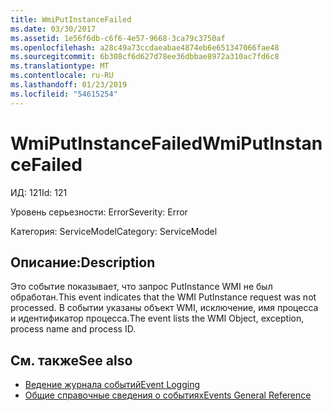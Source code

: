 ```yaml
---
title: WmiPutInstanceFailed
ms.date: 03/30/2017
ms.assetid: 1e56f6db-c6f6-4e57-9668-3ca79c3750af
ms.openlocfilehash: a28c49a73ccdaeabae4874eb6e651347066fae48
ms.sourcegitcommit: 6b308cf6d627d78ee36dbbae8972a310ac7fd6c8
ms.translationtype: MT
ms.contentlocale: ru-RU
ms.lasthandoff: 01/23/2019
ms.locfileid: "54615254"
---
```

# <a name="wmiputinstancefailed"></a><span data-ttu-id="79c66-102">WmiPutInstanceFailed</span><span class="sxs-lookup"><span data-stu-id="79c66-102">WmiPutInstanceFailed</span></span>
<span data-ttu-id="79c66-103">ИД: 121</span><span class="sxs-lookup"><span data-stu-id="79c66-103">Id: 121</span></span>  
  
 <span data-ttu-id="79c66-104">Уровень серьезности: Error</span><span class="sxs-lookup"><span data-stu-id="79c66-104">Severity: Error</span></span>  
  
 <span data-ttu-id="79c66-105">Категория: ServiceModel</span><span class="sxs-lookup"><span data-stu-id="79c66-105">Category: ServiceModel</span></span>  
  
## <a name="description"></a><span data-ttu-id="79c66-106">Описание:</span><span class="sxs-lookup"><span data-stu-id="79c66-106">Description</span></span>  
 <span data-ttu-id="79c66-107">Это событие показывает, что запрос PutInstance WMI не был обработан.</span><span class="sxs-lookup"><span data-stu-id="79c66-107">This event indicates that the WMI PutInstance request was not processed.</span></span> <span data-ttu-id="79c66-108">В событии указаны объект WMI, исключение, имя процесса и идентификатор процесса.</span><span class="sxs-lookup"><span data-stu-id="79c66-108">The event lists the WMI Object, exception, process name and process ID.</span></span>  
  
## <a name="see-also"></a><span data-ttu-id="79c66-109">См. также</span><span class="sxs-lookup"><span data-stu-id="79c66-109">See also</span></span>
- [<span data-ttu-id="79c66-110">Ведение журнала событий</span><span class="sxs-lookup"><span data-stu-id="79c66-110">Event Logging</span></span>](../../../../../docs/framework/wcf/diagnostics/event-logging/index.md)
- [<span data-ttu-id="79c66-111">Общие справочные сведения о событиях</span><span class="sxs-lookup"><span data-stu-id="79c66-111">Events General Reference</span></span>](../../../../../docs/framework/wcf/diagnostics/event-logging/events-general-reference.md)
